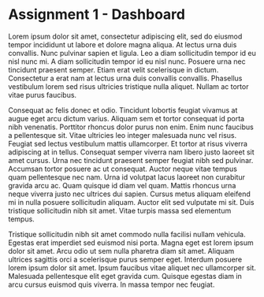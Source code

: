 # Assignment 1 - Dashboard

Lorem ipsum dolor sit amet, consectetur adipiscing elit, sed do eiusmod tempor incididunt ut labore et dolore magna aliqua. At lectus urna duis convallis. Nunc pulvinar sapien et ligula. Leo a diam sollicitudin tempor id eu nisl nunc mi. A diam sollicitudin tempor id eu nisl nunc. Posuere urna nec tincidunt praesent semper. Etiam erat velit scelerisque in dictum. Consectetur a erat nam at lectus urna duis convallis convallis. Phasellus vestibulum lorem sed risus ultricies tristique nulla aliquet. Nullam ac tortor vitae purus faucibus.

Consequat ac felis donec et odio. Tincidunt lobortis feugiat vivamus at augue eget arcu dictum varius. Aliquam sem et tortor consequat id porta nibh venenatis. Porttitor rhoncus dolor purus non enim. Enim nunc faucibus a pellentesque sit. Vitae ultricies leo integer malesuada nunc vel risus. Feugiat sed lectus vestibulum mattis ullamcorper. Et tortor at risus viverra adipiscing at in tellus. Consequat semper viverra nam libero justo laoreet sit amet cursus. Urna nec tincidunt praesent semper feugiat nibh sed pulvinar. Accumsan tortor posuere ac ut consequat. Auctor neque vitae tempus quam pellentesque nec nam. Urna id volutpat lacus laoreet non curabitur gravida arcu ac. Quam quisque id diam vel quam. Mattis rhoncus urna neque viverra justo nec ultrices dui sapien. Cursus metus aliquam eleifend mi in nulla posuere sollicitudin aliquam. Auctor elit sed vulputate mi sit. Duis tristique sollicitudin nibh sit amet. Vitae turpis massa sed elementum tempus.

Tristique sollicitudin nibh sit amet commodo nulla facilisi nullam vehicula. Egestas erat imperdiet sed euismod nisi porta. Magna eget est lorem ipsum dolor sit amet. Arcu odio ut sem nulla pharetra diam sit amet. Aliquam ultrices sagittis orci a scelerisque purus semper eget. Interdum posuere lorem ipsum dolor sit amet. Ipsum faucibus vitae aliquet nec ullamcorper sit. Malesuada pellentesque elit eget gravida cum. Quisque egestas diam in arcu cursus euismod quis viverra. In massa tempor nec feugiat.